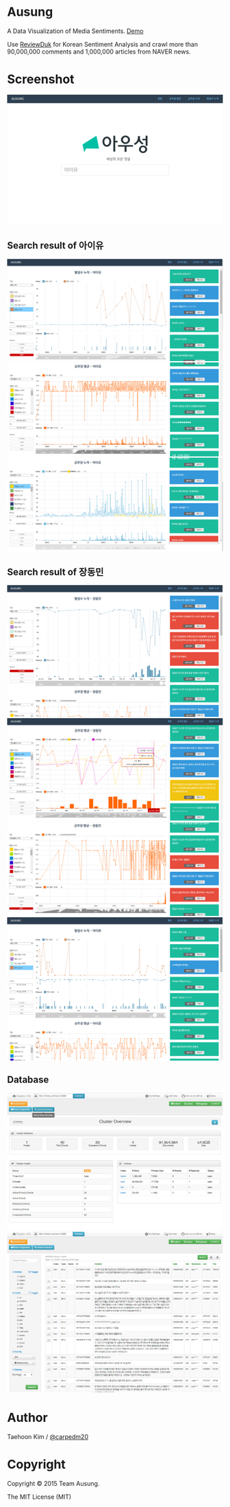 Ausung
======

A Data Visualization of Media Sentiments. [Demo](https://youtu.be/o08t8dhN-Ys)

Use [ReviewDuk](https://github.com/carpedm20/reviewduk) for Korean Sentiment Analysis and crawl more than 90,000,000 comments and 1,000,000 articles from NAVER news.


Screenshot
==========

![index.html](https://raw.githubusercontent.com/carpedm20/ausung/master/contents/main.png)

Search result of 아이유
-----------------------

![example](https://raw.githubusercontent.com/carpedm20/ausung/master/contents/example1-1.png)
![alt_tag](https://raw.githubusercontent.com/carpedm20/ausung/master/contents/example2-1.png)
![alt_tag](https://raw.githubusercontent.com/carpedm20/ausung/master/contents/example3-1.png)

Search result of 장동민
-----------------------

![alt_tag](https://raw.githubusercontent.com/carpedm20/ausung/master/contents/example1-2.png)
![alt_tag](https://raw.githubusercontent.com/carpedm20/ausung/master/contents/example2-2.png)
![alt_tag](https://raw.githubusercontent.com/carpedm20/ausung/master/contents/example3-2.png)
![alt_tag](https://raw.githubusercontent.com/carpedm20/ausung/master/contents/example1-3.png)

Database
--------

![alt_tag](https://raw.githubusercontent.com/carpedm20/ausung/master/contents/database1.png)
![alt_tag](https://raw.githubusercontent.com/carpedm20/ausung/master/contents/database2.png)


Author
======

Taehoon Kim / [@carpedm20](http://carpedm20.github.io/about/)


Copyright
=========

Copyright :copyright: 2015 Team Ausung.

The MIT License (MIT)
